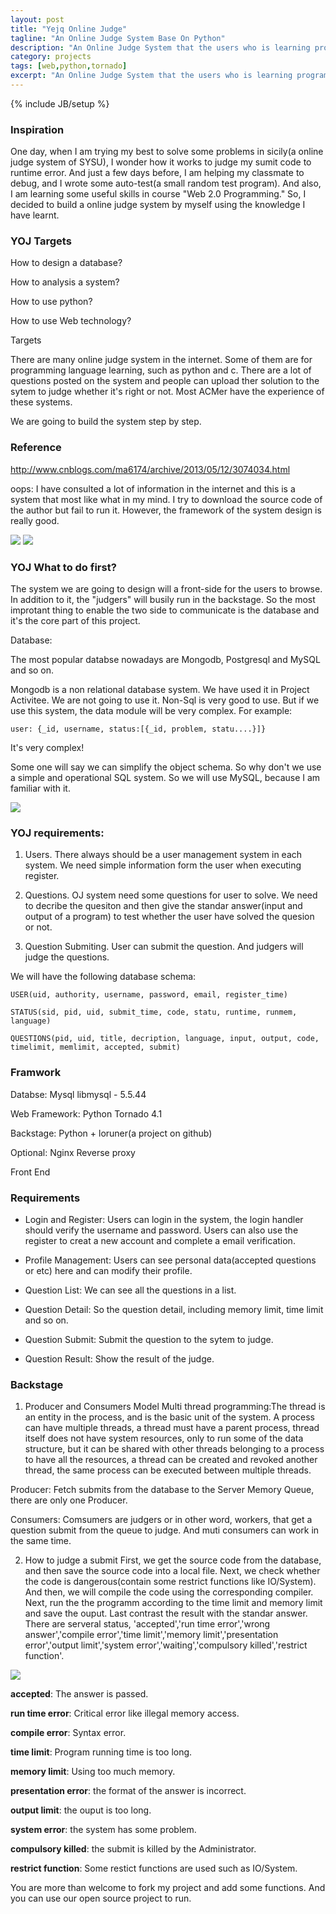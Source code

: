 ```yaml
---
layout: post
title: "Yejq Online Judge"
tagline: "An Online Judge System Base On Python"
description: "An Online Judge System that the users who is learning programming language or algorithm can submit code to the system which will judge the code and tell the user the result with some other extend functions"
category: projects
tags: [web,python,tornado]
excerpt: "An Online Judge System that the users who is learning programming language or algorithm can submit code to the system which will judge the code and tell the user the result with some other extend functions."
---
```

{% include JB/setup %}

### Inspiration

One day, when I am trying my best to solve some problems in sicily(a online judge system of SYSU), I wonder how it works to judge my sumit code to runtime error. And just a few days before, I am helping my classmate to debug, and I wrote some auto-test(a small random test program). And also, I am learning some useful skills in course "Web 2.0 Programming." So, I decided to build a online judge system by myself using the knowledge I have learnt.

### YOJ Targets

How to design a database?

How to analysis a system?

How to use python?

How to use Web technology?


Targets

There are many online judge system in the internet. Some of them are for programming language learning, such as python and c. There are a lot of questions posted on the system and people can upload ther solution to the sytem to judge whether it's right or not. Most ACMer have the experience of these systems.

We are going to build the system step by step.

### Reference

http://www.cnblogs.com/ma6174/archive/2013/05/12/3074034.html

oops: I have consulted a lot of information in the internet and this is a system that most like what in my mind. I try to download the source code of the author but fail to run it. However, the framework of the system design is really good.

<img class="img-responsive" src="https://cloud.githubusercontent.com/assets/8371330/13001849/cfd91ca0-d1a4-11e5-8195-44a0bbce6333.png">

<img class="img-responsive" src="https://cloud.githubusercontent.com/assets/8371330/13001851/d5a60396-d1a4-11e5-86e9-b4241ed812eb.png">


### YOJ What to do first?

The system we are going to design will a front-side for the users to browse. In addition to it, the "judgers" will busily run in the backstage. So the most improtant thing to enable the two side to communicate is the database and it's the core part of this project.

Database:

The most popular databse nowadays are Mongodb, Postgresql and MySQL and so on.

Mongodb is a non relational database system. We have used it in Project Activitee. We are not going to use it. Non-Sql is very good to use. But if we use this system, the data module will be very complex. For example:

```
user: {_id, username, status:[{_id, problem, statu....}]}
```

It's very complex!

Some one will say we can simplify the object schema. So why don't we use a simple and operational SQL system. So we will use MySQL, because I am familiar with it.

<img class="img-responsive" src="https://cloud.githubusercontent.com/assets/8371330/13001856/dd9fdf54-d1a4-11e5-888e-f43c1a44774d.png">


### YOJ requirements:

1. Users. There always should be a user management system in each system. We need simple information form the user when executing register.

2. Questions. OJ system need some questions for user to solve. We need to decribe the quesiton and then give the standar answer(input and output of a program) to test whether the user have solved the quesion or not.

3. Question Submiting. User can submit the question. And judgers will judge the questions.

We will have the following database schema:

```
USER(uid, authority, username, password, email, register_time)

STATUS(sid, pid, uid, submit_time, code, statu, runtime, runmem, language)

QUESTIONS(pid, uid, title, decription, language, input, output, code, timelimit, memlimit, accepted, submit)
```

### Framwork

Databse: Mysql libmysql - 5.5.44

Web Framework: Python Tornado 4.1

Backstage: Python + loruner(a project on github)

Optional: Nginx Reverse proxy

Front End


### Requirements

- Login and Register: Users can login in the system, the login handler should verify the username and password. Users can also use the register to creat a new account and complete a email verification.

- Profile Management: Users can see personal data(accepted questions or etc) here and can modify their profile.

- Question List: We can see all the questions in a list.

- Question Detail: So the question detail, including memory limit, time limit and so on.

- Question Submit: Submit the question to the sytem to judge.

- Question Result: Show the result of the judge.

### Backstage

1. Producer and Consumers Model
Multi thread programming:The thread is an entity in the process, and is the basic unit of the system. A process can have multiple threads, a thread must have a parent process, thread itself does not have system resources, only to run some of the data structure, but it can be shared with other threads belonging to a process to have all the resources, a thread can be created and revoked another thread, the same process can be executed between multiple threads.

Producer: Fetch submits from the database to the Server Memory Queue, there are only one Producer.

Consumers: Comsumers are judgers or in other word, workers, that get a question submit from the queue to judge. And muti consumers can work in the same time.

2. How to judge a submit
First, we get the source code from the database, and then save the source code into a local file. Next, we check whether the code is dangerous(contain some restrict functions like IO/System). And then, we will compile the code using the corresponding compiler. Next, run the the programm according to the time limit and memory limit and save the ouput. Last contrast the result with the standar answer.
There are serveral status, 'accepted','run time error','wrong answer','compile error','time limit','memory limit','presentation error','output limit','system error','waiting','compulsory killed','restrict function'.

<img class="img-responsive" src="https://cloud.githubusercontent.com/assets/8371330/13001869/f53085a6-d1a4-11e5-929d-00c889784a17.png">

**accepted**: The answer is passed.

**run time error**: Critical error like illegal memory access.

**compile error**: Syntax error.

**time limit**: Program running time is too long.

**memory limit**: Using too much memory.

**presentation error**: the format of the answer is incorrect.

**output limit**: the ouput is too long.

**system error**: the system has some problem.

**compulsory killed**: the submit is killed by the Administrator.

**restrict function**: Some restict functions are used such as IO/System.

You are more than welcome to fork my project and add some functions. And you can use our open source project to run.
